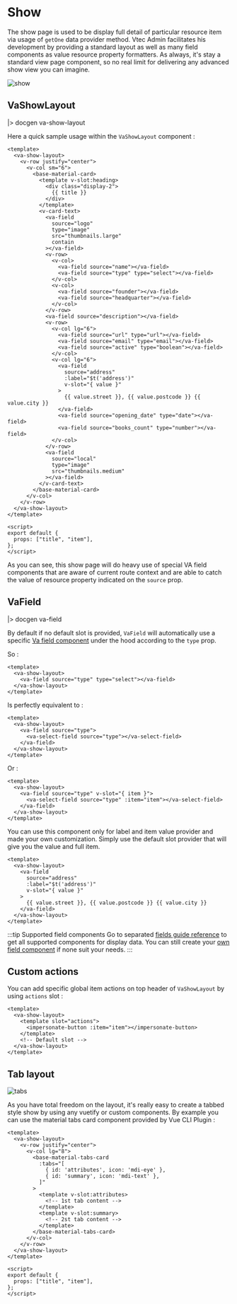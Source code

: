 # Show

The show page is used to be display full detail of particular resource item via usage of `getOne` data provider method. Vtec Admin facilitates his development by providing a standard layout as well as many field components as value resource property formatters. As always, it's stay a standard view page component, so no real limit for delivering any advanced show view you can imagine.

![show](/assets/show.png)

## VaShowLayout

|> docgen va-show-layout

Here a quick sample usage within the `VaShowLayout` component :

```vue
<template>
  <va-show-layout>
    <v-row justify="center">
      <v-col sm="6">
        <base-material-card>
          <template v-slot:heading>
            <div class="display-2">
              {{ title }}
            </div>
          </template>
          <v-card-text>
            <va-field
              source="logo"
              type="image"
              src="thumbnails.large"
              contain
            ></va-field>
            <v-row>
              <v-col>
                <va-field source="name"></va-field>
                <va-field source="type" type="select"></va-field>
              </v-col>
              <v-col>
                <va-field source="founder"></va-field>
                <va-field source="headquarter"></va-field>
              </v-col>
            </v-row>
            <va-field source="description"></va-field>
            <v-row>
              <v-col lg="6">
                <va-field source="url" type="url"></va-field>
                <va-field source="email" type="email"></va-field>
                <va-field source="active" type="boolean"></va-field>
              </v-col>
              <v-col lg="6">
                <va-field
                  source="address"
                  :label="$t('address')"
                  v-slot="{ value }"
                >
                  {{ value.street }}, {{ value.postcode }} {{ value.city }}
                </va-field>
                <va-field source="opening_date" type="date"></va-field>
                <va-field source="books_count" type="number"></va-field>
              </v-col>
            </v-row>
            <va-field
              source="local"
              type="image"
              src="thumbnails.medium"
            ></va-field>
          </v-card-text>
        </base-material-card>
      </v-col>
    </v-row>
  </va-show-layout>
</template>

<script>
export default {
  props: ["title", "item"],
};
</script>
```

As you can see, this show page will do heavy use of special VA field components that are aware of current route context and are able to catch the value of resource property indicated on the `source` prop.

## VaField

|> docgen va-field

By default if no default slot is provided, `VaField` will automatically use a specific [Va field component](../components/fields) under the hood according to the `type` prop.

So :

```vue
<template>
  <va-show-layout>
    <va-field source="type" type="select"></va-field>
  </va-show-layout>
</template>
```

Is perfectly equivalent to :

```vue
<template>
  <va-show-layout>
    <va-field source="type">
      <va-select-field source="type"></va-select-field>
    </va-field>
  </va-show-layout>
</template>
```

Or :

```vue
<template>
  <va-show-layout>
    <va-field source="type" v-slot="{ item }">
      <va-select-field source="type" :item="item"></va-select-field>
    </va-field>
  </va-show-layout>
</template>
```

You can use this component only for label and item value provider and made your own customization. Simply use the default slot provider that will give you the value and full item.

```vue
<template>
  <va-show-layout>
    <va-field
      source="address"
      :label="$t('address')"
      v-slot="{ value }"
    >
      {{ value.street }}, {{ value.postcode }} {{ value.city }}
    </va-field>
  </va-show-layout>
</template>
```

:::tip Supported field components
Go to separated [fields guide reference](../components/fields) to get all supported components for display data.
You can still create your [own field component](../components/fields#custom-field-component) if none suit your needs.
:::

## Custom actions

You can add specific global item actions on top header of `VaShowLayout` by using `actions` slot :

```vue
<template>
  <va-show-layout>
    <template slot="actions">
      <impersonate-button :item="item"></impersonate-button>
    </template>
    <!-- Default slot -->
  </va-show-layout>
</template>
```

## Tab layout

![tabs](/assets/tabs.png)

As you have total freedom on the layout, it's really easy to create a tabbed style show by using any vuetify or custom components. By example you can use the material tabs card component provided by Vue CLI Plugin :

```vue
<template>
  <va-show-layout>
    <v-row justify="center">
      <v-col lg="8">
        <base-material-tabs-card
          :tabs="[
            { id: 'attributes', icon: 'mdi-eye' },
            { id: 'summary', icon: 'mdi-text' },
          ]"
        >
          <template v-slot:attributes>
            <!-- 1st tab content -->
          </template>
          <template v-slot:summary>
            <!-- 2st tab content -->
          </template>
        </base-material-tabs-card>
      </v-col>
    </v-row>
  </va-show-layout>
</template>

<script>
export default {
  props: ["title", "item"],
};
</script>
```
